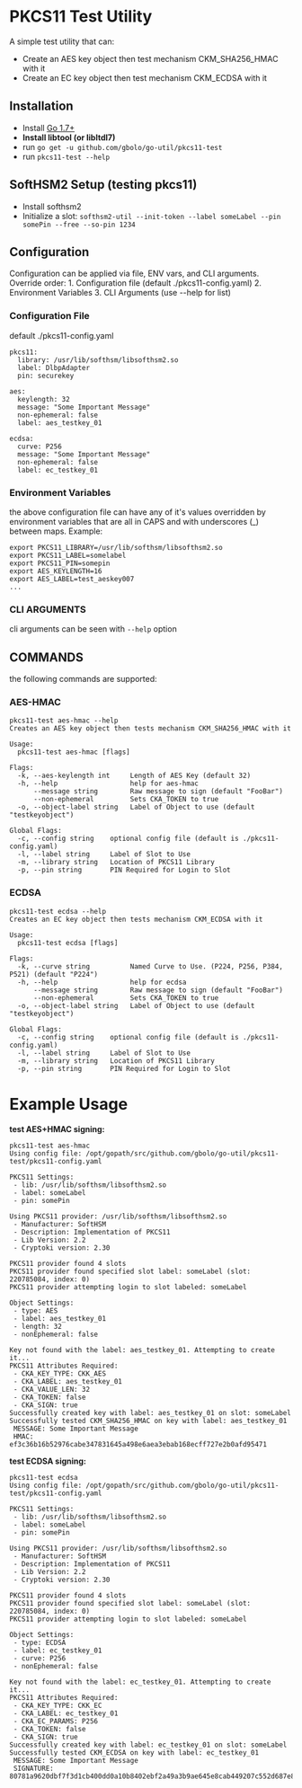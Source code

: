 # PKCS11 Test Utility

A simple test utility that can:

  - Create an AES key object then test mechanism CKM_SHA256_HMAC with it
  - Create an EC key object then test mechanism CKM_ECDSA with it

## Installation

  * Install [Go 1.7+](https://golang.org/dl/)
  * **Install libtool (or libltdl7)**
  * run `go get -u github.com/gbolo/go-util/pkcs11-test`
  * run `pkcs11-test --help`

## SoftHSM2 Setup (testing pkcs11)

  * Install softhsm2
  * Initialize a slot: `softhsm2-util --init-token --label someLabel --pin somePin --free --so-pin 1234`

## Configuration
Configuration can be applied via file, ENV vars, and CLI arguments. Override order:
    1. Configuration file (default ./pkcs11-config.yaml)
    2. Environment Variables
    3. CLI Arguments (use --help for list)

### Configuration File
default ./pkcs11-config.yaml

```
pkcs11:
  library: /usr/lib/softhsm/libsofthsm2.so
  label: DlbpAdapter
  pin: securekey

aes:
  keylength: 32
  message: "Some Important Message"
  non-ephemeral: false
  label: aes_testkey_01

ecdsa:
  curve: P256
  message: "Some Important Message"
  non-ephemeral: false
  label: ec_testkey_01
```

### Environment Variables
the above configuration file can have any of it's values overridden by environment variables that are all in CAPS and with underscores (_) between maps.
Example:

```
export PKCS11_LIBRARY=/usr/lib/softhsm/libsofthsm2.so
export PKCS11_LABEL=somelabel
export PKCS11_PIN=somepin
export AES_KEYLENGTH=16
export AES_LABEL=test_aeskey007
...
```

### CLI ARGUMENTS
cli arguments can be seen with `--help` option

## COMMANDS
the following commands are supported:

### AES-HMAC
```
pkcs11-test aes-hmac --help
Creates an AES key object then tests mechanism CKM_SHA256_HMAC with it

Usage:
  pkcs11-test aes-hmac [flags]

Flags:
  -k, --aes-keylength int     Length of AES Key (default 32)
  -h, --help                  help for aes-hmac
      --message string        Raw message to sign (default "FooBar")
      --non-ephemeral         Sets CKA_TOKEN to true
  -o, --object-label string   Label of Object to use (default "testkeyobject")

Global Flags:
  -c, --config string    optional config file (default is ./pkcs11-config.yaml)
  -l, --label string     Label of Slot to Use
  -m, --library string   Location of PKCS11 Library
  -p, --pin string       PIN Required for Login to Slot
```

### ECDSA
```
pkcs11-test ecdsa --help
Creates an EC key object then tests mechanism CKM_ECDSA with it

Usage:
  pkcs11-test ecdsa [flags]

Flags:
  -k, --curve string          Named Curve to Use. (P224, P256, P384, P521) (default "P224")
  -h, --help                  help for ecdsa
      --message string        Raw message to sign (default "FooBar")
      --non-ephemeral         Sets CKA_TOKEN to true
  -o, --object-label string   Label of Object to use (default "testkeyobject")

Global Flags:
  -c, --config string    optional config file (default is ./pkcs11-config.yaml)
  -l, --label string     Label of Slot to Use
  -m, --library string   Location of PKCS11 Library
  -p, --pin string       PIN Required for Login to Slot
```

# Example Usage

**test AES+HMAC signing:**

```
pkcs11-test aes-hmac
Using config file: /opt/gopath/src/github.com/gbolo/go-util/pkcs11-test/pkcs11-config.yaml

PKCS11 Settings:
 - lib: /usr/lib/softhsm/libsofthsm2.so
 - label: someLabel
 - pin: somePin

Using PKCS11 provider: /usr/lib/softhsm/libsofthsm2.so
 - Manufacturer: SoftHSM
 - Description: Implementation of PKCS11
 - Lib Version: 2.2
 - Cryptoki version: 2.30

PKCS11 provider found 4 slots
PKCS11 provider found specified slot label: someLabel (slot: 220785084, index: 0)
PKCS11 provider attempting login to slot labeled: someLabel

Object Settings:
 - type: AES
 - label: aes_testkey_01
 - length: 32
 - nonEphemeral: false

Key not found with the label: aes_testkey_01. Attempting to create it...
PKCS11 Attributes Required:
 - CKA_KEY_TYPE: CKK_AES
 - CKA_LABEL: aes_testkey_01
 - CKA_VALUE_LEN: 32
 - CKA_TOKEN: false
 - CKA_SIGN: true
Successfully created key with label: aes_testkey_01 on slot: someLabel
Successfully tested CKM_SHA256_HMAC on key with label: aes_testkey_01
 MESSAGE: Some Important Message
 HMAC: ef3c36b16b52976cabe347831645a498e6aea3ebab168ecff727e2b0afd95471
```

**test ECDSA signing:**

```
pkcs11-test ecdsa
Using config file: /opt/gopath/src/github.com/gbolo/go-util/pkcs11-test/pkcs11-config.yaml

PKCS11 Settings:
 - lib: /usr/lib/softhsm/libsofthsm2.so
 - label: someLabel
 - pin: somePin

Using PKCS11 provider: /usr/lib/softhsm/libsofthsm2.so
 - Manufacturer: SoftHSM
 - Description: Implementation of PKCS11
 - Lib Version: 2.2
 - Cryptoki version: 2.30

PKCS11 provider found 4 slots
PKCS11 provider found specified slot label: someLabel (slot: 220785084, index: 0)
PKCS11 provider attempting login to slot labeled: someLabel

Object Settings:
 - type: ECDSA
 - label: ec_testkey_01
 - curve: P256
 - nonEphemeral: false

Key not found with the label: ec_testkey_01. Attempting to create it...
PKCS11 Attributes Required:
 - CKA_KEY_TYPE: CKK_EC
 - CKA_LABEL: ec_testkey_01
 - CKA_EC_PARAMS: P256
 - CKA_TOKEN: false
 - CKA_SIGN: true
Successfully created key with label: ec_testkey_01 on slot: someLabel
Successfully tested CKM_ECDSA on key with label: ec_testkey_01
 MESSAGE: Some Important Message
 SIGNATURE: 80781a9620dbf7f3d1cb400dd0a10b8402ebf2a49a3b9ae645e8cab449207c552d687e8c61dc8627eab6603eee56ec3fc316fb3b23b6ae21149e40ddb86c8c0d
```
